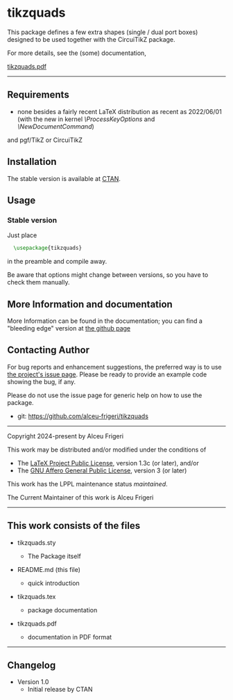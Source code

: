 tikzquads
==========

This package defines a few extra shapes (single / dual port boxes) designed to be used together with
the CircuiTikZ package.


For more details,  see the (some) documentation,

[tikzquads.pdf](http://mirrors.ctan.org/graphics/pgf/contrib/tikzdotncross/doc/tikzquads.pdf)

--------------

## Requirements
* none besides a fairly recent LaTeX distribution as recent as 2022/06/01
(with the new in kernel *\ProcessKeyOptions* and *\NewDocumentCommand*)

and pgf/TikZ or CircuiTikZ

## Installation
The stable version is available at [CTAN](https://ctan.org/pkg/tikzquads).

## Usage
### Stable version
Just place
```latex
  \usepackage{tikzquads}
```

in the preamble and compile away.


Be aware that options might change between versions, so you have to check them manually.


## More Information and documentation
More Information can be found in the documentation; you can find a  "bleeding edge" version
at [the github page](http://github.com/alceu-frigeri/tikzquads)

## Contacting Author

For bug reports and enhancement suggestions, the preferred way is to use
[the project's issue page](https://github.com/alceu-frigeri/tikzquads/issues).
Please be ready to provide an example code showing the bug, if any.

Please do not use the issue page for generic help on how to use the package.

* git: https://github.com/alceu-frigeri/tikzquads

-------------
Copyright 2024-present by Alceu Frigeri

 This work may be distributed and/or modified under the
 conditions of

 * The [LaTeX Project Public License](http://www.latex-project.org/lppl.txt), version 1.3c (or later), and/or
 * The [GNU Affero General Public License](https://www.gnu.org/licenses/agpl-3.0.html), version 3 (or later)

This work has the LPPL maintenance status *maintained*.

The Current Maintainer of this work is Alceu Frigeri

-------------
## This work consists of the files

* tikzquads.sty
    - The Package itself

* README.md (this file)
    - quick introduction

* tikzquads.tex
    - package documentation

* tikzquads.pdf
    - documentation in PDF format

-------------

## Changelog


* Version 1.0
    - Initial release by CTAN
